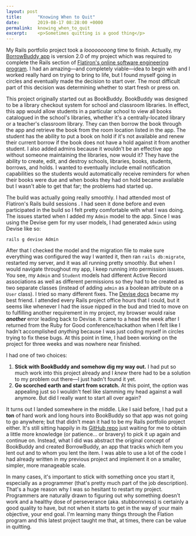 ```yaml
---
layout: post
title:      "Knowing When to Quit"
date:       2019-08-17 08:28:00 +0000
permalink:  knowing_when_to_quit
excerpt:    <p>Sometimes quitting is a good thing</p>
---
```


<!-- Knowing when to quit.

The value of starting over.

Research. Read the docs. Ask for help.

Rails project start date: July 10 -->

My Rails portfolio project took a _loooooooong_ time to finish. Actually, my [BorrowBuddy app](https://github.com/meg-gutshall/borrow-buddy) is version 2.0 of my project which was required to complete the Rails section of [Flatiron's online software engineering program](https://flatironschool.com/career-courses/coding-bootcamp/online/). I had an amazing—and completely viable—idea to begin with and I worked really hard on trying to bring to life, but I found myself going in circles and eventually made the decision to start over. The most difficult part of this decision was determining whether to start fresh or press on.

This project originally started out as BookBuddy. BookBuddy was designed to be a library checkout system for school and classroom libraries. In effect, this app would allow students in a particular school to view all books catalogued in the school's libraries, whether it's a centrally-located library or a teacher's classroom library. They can then borrow the book through the app and retrieve the book from the room location listed in the app. The student has the ability to put a book on hold if it's not available and renew their current borrow if the book does not have a hold against it from another student. I also added admins because it wouldn't be an effective app without someone maintaining the libraries, now would it? They have the ability to create, edit, and destroy schools, libraries, books, students, borrows, and holds. I wanted to eventually include email notification capabilities so the students would automatically receive reminders for when their books were due and when books they had on hold became available but I wasn't able to get that far; the problems had started up.

The build was actually going really smoothly. I had attended most of Flatiron's Rails build sessions <!-- link to ice cream video series -->. I had seen it done before and even participated in the build so I felt pretty comfortable with what I was doing. The issues started when I added my `Admin` model to the app. Since I was using the Devise gem for my user models, I had generated `Admin` using Devise like so:

```rails
rails g devise Admin
```

After that I checked the model and the migration file to make sure everything was configured the way I wanted it, then ran `rails db:migrate`, restarted my server, and it was all running pretty smoothly. But when I would navigate throughout my app, I keep running into permission issues. You see, my `Admin` and `Student` models had different Active Record associations as well as different permissions so they had to be created as two separate classes (instead of adding `admin` as a boolean attribute on a `User` class). I tried so many different fixes. <!-- List some issue fix attempts from commit history. --> The [Devise docs](http://devise.plataformatec.com.br/) became my best friend. I attended every Rails project office hours that I could, but it seems like whenever I had the issue nipped in the bud and tried to move on to fulfilling another requirement in my project, my browser would raise **_another_** error leading back to Devise. It came to a head the week after I returned from the Ruby for Good <!-- link --> conference/hackathon when I felt like I hadn't accomplished _anything_ because I was just coding myself in circles trying to fix these bugs. At this point in time, I had been working on the project for three weeks and was nowhere near finished.

<!-- Talk about the time put into the app and weighing the options of continuing versus starting anew. List the reasons I ultimately decided to start over and how I'm glad I made that decision. -->

I had one of two choices:

1. **Stick with BookBuddy and somehow dig my way out.** I had put so much work into this project already and I _knew_ there had to be a solution to my problem out there—I just hadn't found it yet.
2. **Go scorched earth and start from scratch.** At this point, the option was appealing just so I wouldn't feel like slamming my head against a wall anymore. But did I really want to start all over again?

It turns out I landed somewhere in the middle. Like I said before, I had put a **ton** of hard work and long hours into BookBuddy so that app was not going to go anywhere; but that didn't mean it had to be my Rails portfolio project either. It's still sitting happily in its [GitHub repo](https://github.com/meg-gutshall/book-buddy) just waiting for me to obtain a little more knowledge (or patience... or bravery) to pick it up again and continue on. Instead, what I did was abstract the original concept of BookBuddy and created BorrowBuddy, an app that tracks which item you lent out and to whom you lent the item. I was able to use a lot of the code I had already written in my previous project and implement it on a smaller, simpler, more manageable scale.

In many cases, it's important to stick with something once you start it, especially as a programmer (that's pretty much part of the job description). That's a huge reason why I was so hesitant to restart my project. Programmers are naturally drawn to figuring out why something doesn't work and a healthy dose of perseverance (aka. stubbornness) is certainly a good quality to have, but not when it starts to get in the way of your main objective, your end goal. I'm learning many things through the Flation program and this latest project taught me that, at times, there can be value in quitting.
